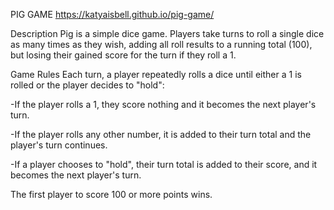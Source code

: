PIG GAME
https://katyaisbell.github.io/pig-game/

Description
Pig is a simple dice game. Players take turns to roll a single dice as many times as they wish, adding all roll results to a running total (100), but losing their gained score for the turn if they roll a 1.

Game Rules
Each turn, a player repeatedly rolls a dice until either a 1 is rolled or the player decides to "hold":

-If the player rolls a 1, they score nothing and it becomes the next player's turn.

-If the player rolls any other number, it is added to their turn total and the player's turn continues.

-If a player chooses to "hold", their turn total is added to their score, and it becomes the next player's turn.

The first player to score 100 or more points wins.
